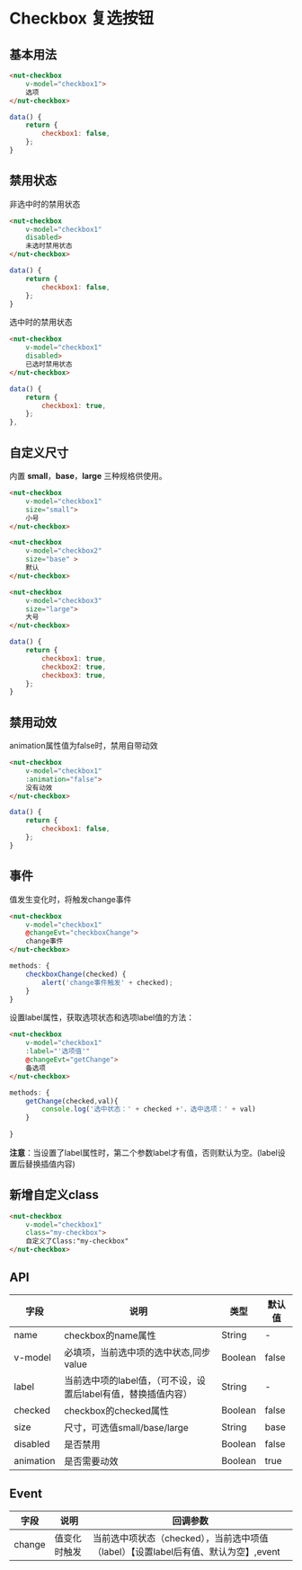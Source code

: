 # Checkbox 复选按钮

## 基本用法

```html
<nut-checkbox 
	v-model="checkbox1">
	选项
</nut-checkbox>
```

```javascript
data() {
    return {
      	checkbox1: false,
    };
}
```
## 禁用状态

非选中时的禁用状态

```html
<nut-checkbox 
	v-model="checkbox1" 
	disabled>
	未选时禁用状态
</nut-checkbox>
```

```javascript
data() {
    return {
      	checkbox1: false,
    };
}
```

选中时的禁用状态

```html
<nut-checkbox 
	v-model="checkbox1" 
	disabled>
	已选时禁用状态
</nut-checkbox>
```

```javascript
data() {
    return {
      	checkbox1: true,
    };
},
```

## 自定义尺寸

内置 **small**，**base**，**large** 三种规格供使用。

```html
<nut-checkbox 
	v-model="checkbox1" 
	size="small">
	小号
</nut-checkbox>

<nut-checkbox 
	v-model="checkbox2" 
	size="base" >
 	默认
</nut-checkbox>

<nut-checkbox 
	v-model="checkbox3"  
	size="large">
	大号
</nut-checkbox>
```

```javascript
data() {
    return {
      	checkbox1: true,
      	checkbox2: true,
      	checkbox3: true,
    };
}

```

## 禁用动效

animation属性值为false时，禁用自带动效

```html
<nut-checkbox 
	v-model="checkbox1"
	:animation="false">
	没有动效
</nut-checkbox>
```

```javascript
data() {
    return {
      	checkbox1: false,
    };
}
```

## 事件

值发生变化时，将触发change事件

```html
<nut-checkbox 
	v-model="checkbox1" 
	@changeEvt="checkboxChange">
	change事件
</nut-checkbox>
```

```javascript
methods: {
	checkboxChange(checked) {
        alert('change事件触发' + checked);
	}  
}
```

设置label属性，获取选项状态和选项label值的方法：

```html
<nut-checkbox 
	v-model="checkbox1"
	:label="'选项值'"  
	@changeEvt="getChange">
	备选项
</nut-checkbox>
```

```javascript
methods: {
    getChange(checked,val){
        console.log('选中状态：' + checked +'，选中选项：' + val) 
    }
    
}
```

**注意**：当设置了label属性时，第二个参数label才有值，否则默认为空。(label设置后替换插值内容)


## 新增自定义class
```html
<nut-checkbox 
	v-model="checkbox1"
	class="my-checkbox">
	自定义了Class:"my-checkbox"
</nut-checkbox>
```

## API

| 字段 | 说明 | 类型 | 默认值
|----- | ----- | ----- | ----- 
| name | checkbox的name属性 | String | -
| v-model | 必填项，当前选中项的选中状态,同步value | Boolean | false
| label | 当前选中项的label值，（可不设，设置后label有值，替换插值内容） | String | -
| checked | checkbox的checked属性 | Boolean | false
| size | 尺寸，可选值small/base/large | String | base
| disabled | 是否禁用 | Boolean | false
| animation | 是否需要动效 | Boolean | true


## Event

| 字段 | 说明 | 回调参数 
|----- | ----- | ----- 
| change | 值变化时触发 | 当前选中项状态（checked），当前选中项值（label）【设置label后有值、默认为空】,event
